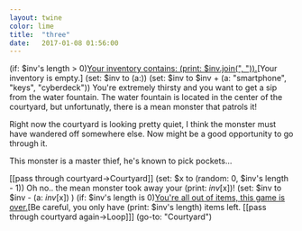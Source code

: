 ```yaml
---
layout: twine
color: lime
title:  "three"
date:   2017-01-08 01:56:00
---
```


<tw-story></tw-story>

<tw-storydata name="Documentation3" startnode="1" creator="Twine" creator-version="2.0.11" ifid="83D08CEE-F6E6-4D6E-A115-041BEAF985C7" format="Harlowe" options="" hidden><style role="stylesheet" id="twine-user-stylesheet" type="text/twine-css"></style><script role="script" id="twine-user-script" type="text/twine-javascript"></script><tw-passagedata pid="1" name="Footer" tags="footer" position="522,100">&lt;br&gt;
(if: (passage:)&#39;s name is &quot;Inventory&quot;)[&lt;!--do nothing--&gt;](else-if: (passage:)&#39;s tags contains &quot;inventory&quot;)[&lt;center&gt;[[check inventory-&gt;Inventory]]&lt;/center&gt;]    </tw-passagedata>
<tw-passagedata pid="2" name="Inventory" tags="" position="669,102">&lt;h2&gt;Inventory&lt;/h2&gt;

(if: $inv&#39;s length &gt; 0)[Your inventory contains: (print: $inv.join(&quot;, &quot;)).](else:)[Your inventory is empty.]</tw-passagedata>
<tw-passagedata pid="3" name="Start" tags="inventory" position="97,98">(set: $inv to (a:))
(set: $inv to $inv + (a: &quot;smartphone&quot;, &quot;keys&quot;, &quot;cyberdeck&quot;))
You&#39;re extremely thirsty and you want to get a sip from the water fountain. The water fountain is located in the center of the courtyard, but unfortunatly, there is a mean monster that patrols it!

Right now the courtyard is looking pretty quiet, I think the monster must have wandered off somewhere else. Now might be a good opportunity to go through it.

This monster is a master thief, he&#39;s known to pick pockets...

[[pass through courtyard-&gt;Courtyard]]</tw-passagedata>
<tw-passagedata pid="4" name="Courtyard" tags="inventory" position="96,248">(set: $x to (random: 0, $inv&#39;s length - 1))
Oh no.. the mean monster took away your (print: $inv[$x])!
(set: $inv to $inv - (a: $inv[$x]) )
(if: $inv&#39;s length is 0)[You&#39;re all out of items, this game is over.](else:)[Be careful, you only have (print: $inv&#39;s length) items left. [[pass through courtyard again-&gt;Loop]]]</tw-passagedata>
<tw-passagedata pid="5" name="Loop" tags="" position="97,398">(go-to: &quot;Courtyard&quot;)</tw-passagedata>
</tw-storydata>